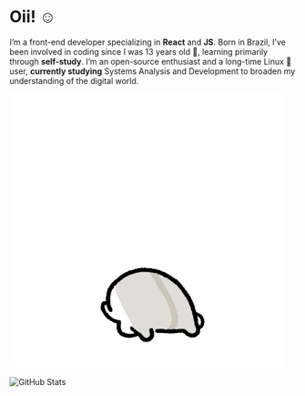 <h1>Oii! ☺ </h1>

<a>I’m a front-end developer specializing in <strong>React</strong> and <strong>JS</strong>. Born in Brazil, I’ve been involved in coding since I was 13 years old 👶, learning primarily through <strong>self-study</strong>. I’m an open-source enthusiast and a long-time Linux 🐧 user, <strong>currently studying</strong> Systems Analysis and Development to broaden my understanding of the digital world.</a>

<div style="display: inline_block align: center height: 10">
<img src="./image.gif" alt=".gif">
</div>

<img 
      style=""
      align="left" 
      alt="GitHub Stats" 
      height="130" 
      src="https://github-readme-stats.vercel.app/api/top-langs/?username=typ17&theme=dark&layout=compact&custom_title=Stats:&langs_count=5" 
  />
